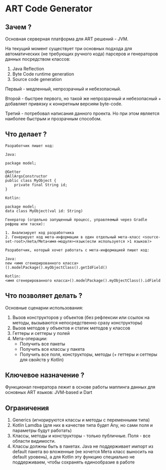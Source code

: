 # ART Code Generator

## Зачем ?

Основная серверная платформа для ART решений - JVM.

На текущий момент существует три основных подхода для автоматических (не требующих ручного кода) парсеров и генераторов
данных посредством классов:

1. Java Reflection
2. Byte Code runtime generation
3. Source code generation

Первый - медленный, непрозрачный и небезопасный.

Второй - быстрее первого, но такой же непрозрачный и небезопасный + добавляет привязку к конкретным версиям byte-code.

Третий - потребовал написания данного проекта. Но при этом является наиболее быстрым и прозрачным способом.

## Что делает ?

```
Разработчик пишет код:

Java: 

package model;

@Getter
@AllArgsConstructor
public class MyObject {
    private final String id;
} 

Kotlin:

package model;
data class MyObject(val id: String)
```

```
Генератор (отдельно запущенный процесс, управляемый через Gradle рефреш или таски):

1. Анализирует код разработчика
2. Генерирует код мета-информации в один отдельный мета-класс <source-set-root>/meta/Meta<имя-модуля><язык(если используется >1 языков)>
```

```
Разработчик, который хочет работать с мета-информацией пишет код:

Java:
new <имя сгенерированного класса>().modelPackage().myObjectClass().getIdField()

Kotlin:
<имя сгенерированного класса>().modelPackage().myObjectClass().idField
```

## Что позволяет делать ?

Основные сценарии использования:

1. Вызов конструкторов у объектов (без рефлексии или ссылок на методы, вызываются непосредственно сразу конструкторы)
2. Вызов методов у объектов и статик методов у классов
3. Геттеры и сеттеры у полей
4. Мета-операции:
    * Получить все пакеты
    * Получить все классы у пакета
    * Получить все поля, конструкторы, методы (+ геттеры и сеттеры для свойств у Kotlin)

## Ключевое назначение ?

Функционал генератора лежит в основе работы маппинга данных для основных ART языков: JVM-based и Dart

## Ограничения

1. Generics (игнорируются классы и методы с переменными типа)
2. Kotlin Lamdba (для них в качестве типа будет Any, но сами поля и параметры будут работать)
3. Классы, методы и конструкторы - только публичные. Поля - все области видимости.
4. Классы должны быть в пакетах. Java не поддерживает импорт из default пакета во вложенные (не хочется Мета класс
   выносить на default уровень), а для Kotlin эту функцию специально не поддерживаем, чтобы сохранять единообразие в
   работе

